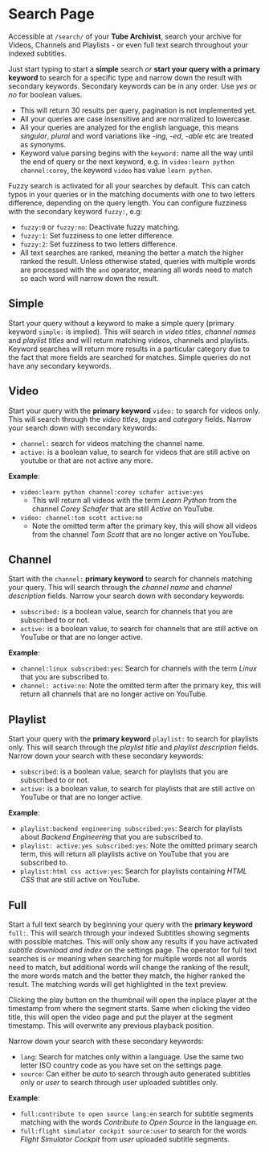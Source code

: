 # Search Page
Accessible at `/search/` of your **Tube Archivist**, search your archive for Videos, Channels and Playlists - or even full text search throughout your indexed subtitles.

Just start typing to start a **simple** search *or* **start your query with a primary keyword** to search for a specific type and narrow down the result with secondary keywords. Secondary keywords can be in any order. Use *yes* or *no* for boolean values.

- This will return 30 results per query, pagination is not implemented yet.
- All your queries are case insensitive and are normalized to lowercase.
- All your queries are analyzed for the english language, this means *singular*, *plural* and word variations like *-ing*, *-ed*, *-able* etc are treated as synonyms.
- Keyword value parsing begins with the `keyword:` name all the way until the end of query or the next keyword, e.g. in `video:learn python channel:corey`, the keyword `video` has value `learn python`.

Fuzzy search is activated for all your searches by default. This can catch typos in your queries or in the matching documents with one to two letters difference, depending on the query length. You can configure fuzziness with the secondary keyword `fuzzy:`, e.g:

  - `fuzzy:0` or `fuzzy:no`: Deactivate fuzzy matching.
  - `fuzzy:1`: Set fuzziness to one letter difference.
  - `fuzzy:2`: Set fuzziness to two letters difference.
- All text searches are ranked, meaning the better a match the higher ranked the result. Unless otherwise stated, queries with multiple words are processed with the `and` operator, meaning all words need to match so each word will narrow down the result.

## Simple
Start your query without a keyword to make a simple query (primary keyword `simple:` is implied). This will search in *video titles*, *channel names* and *playlist titles* and will return matching videos, channels and playlists. Keyword searches will return more results in a particular category due to the fact that more fields are searched for matches. Simple queries do not have any secondary keywords.

## Video
Start your query with the **primary keyword** `video:` to search for videos only. This will search through the *video titles*, *tags* and *category* fields. Narrow your search down with secondary keywords:

- `channel:` search for videos matching the channel name.
- `active:` is a boolean value, to search for videos that are still active on youtube or that are not active any more.

**Example**:

- `video:learn python channel:corey schafer active:yes`
    - This will return all videos with the term *Learn Python* from the channel *Corey Schafer* that are still *Active* on YouTube.
- `video: channel:tom scott active:no`
    - Note the omitted term after the primary key, this will show all videos from the channel *Tom Scott* that are no longer active on YouTube.

## Channel
Start with the `channel:` **primary keyword** to search for channels matching your query. This will search through the *channel name* and *channel description* fields. Narrow your search down with secondary keywords:

- `subscribed:` is a boolean value, search for channels that you are subscribed to or not.
- `active:` is a boolean value, to search for channels that are still active on YouTube or that are no longer active.

**Example**:

- `channel:linux subscribed:yes`: Search for channels with the term *Linux* that you are subscribed to.
- `channel: active:no`: Note the omitted term after the primary key, this will return all channels that are no longer active on YouTube.

## Playlist
Start your query with the **primary keyword** `playlist:` to search for playlists only. This will search through the *playlist title* and *playlist description* fields. Narrow down your search with these secondary keywords:

- `subscribed`: is a boolean value, search for playlists that you are subscribed to or not.
- `active:` is a boolean value, to search for playlists that are still active on YouTube or that are no longer active.

**Example**:

- `playlist:backend engineering subscribed:yes`: Search for playlists about *Backend Engineering* that you are subscribed to.
- `playlist: active:yes subscribed:yes`: Note the omitted primary search term, this will return all playlists active on YouTube that you are subscribed to.
- `playlist:html css active:yes`: Search for playlists containing *HTML CSS* that are still active on YouTube.

## Full
Start a full text search by beginning your query with the **primary keyword** `full:`. This will search through your indexed Subtitles showing segments with possible matches. This will only show any results if you have activated *subtitle download and index* on the settings page. The operator for full text searches is `or` meaning when searching for multiple words not all words need to match, but additional words will change the ranking of the result, the more words match and the better they match, the higher ranked the result. The matching words will get highlighted in the text preview.

Clicking the play button on the thumbnail will open the inplace player at the timestamp from where the segment starts. Same when clicking the video title, this will open the video page and put the player at the segment timestamp. This will overwrite any previous playback position.

Narrow down your search with these secondary keywords:

- `lang`: Search for matches only within a language. Use the same two letter ISO country code as you have set on the settings page.
- `source`: Can either be *auto* to search through auto generated subtitles only or *user* to search through user uploaded subtitles only.

**Example**:

- `full:contribute to open source lang:en` search for subtitle segments matching with the words *Contribute to Open Source* in the language *en*.
- `full:flight simulator cockpit source:user` to search for the words *Flight Simulator Cockpit* from *user* uploaded subtitle segments.
